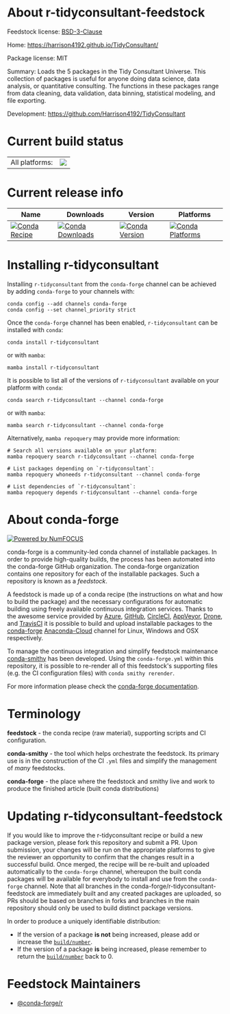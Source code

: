 About r-tidyconsultant-feedstock
================================

Feedstock license: [BSD-3-Clause](https://github.com/conda-forge/r-tidyconsultant-feedstock/blob/main/LICENSE.txt)

Home: https://harrison4192.github.io/TidyConsultant/

Package license: MIT

Summary: Loads the 5 packages in the Tidy Consultant Universe. This collection of packages is useful for anyone doing data science, data analysis, or quantitative consulting. The functions in these packages range from data cleaning, data validation, data binning, statistical modeling, and file exporting.

Development: https://github.com/Harrison4192/TidyConsultant

Current build status
====================


<table><tr><td>All platforms:</td>
    <td>
      <a href="https://dev.azure.com/conda-forge/feedstock-builds/_build/latest?definitionId=16432&branchName=main">
        <img src="https://dev.azure.com/conda-forge/feedstock-builds/_apis/build/status/r-tidyconsultant-feedstock?branchName=main">
      </a>
    </td>
  </tr>
</table>

Current release info
====================

| Name | Downloads | Version | Platforms |
| --- | --- | --- | --- |
| [![Conda Recipe](https://img.shields.io/badge/recipe-r--tidyconsultant-green.svg)](https://anaconda.org/conda-forge/r-tidyconsultant) | [![Conda Downloads](https://img.shields.io/conda/dn/conda-forge/r-tidyconsultant.svg)](https://anaconda.org/conda-forge/r-tidyconsultant) | [![Conda Version](https://img.shields.io/conda/vn/conda-forge/r-tidyconsultant.svg)](https://anaconda.org/conda-forge/r-tidyconsultant) | [![Conda Platforms](https://img.shields.io/conda/pn/conda-forge/r-tidyconsultant.svg)](https://anaconda.org/conda-forge/r-tidyconsultant) |

Installing r-tidyconsultant
===========================

Installing `r-tidyconsultant` from the `conda-forge` channel can be achieved by adding `conda-forge` to your channels with:

```
conda config --add channels conda-forge
conda config --set channel_priority strict
```

Once the `conda-forge` channel has been enabled, `r-tidyconsultant` can be installed with `conda`:

```
conda install r-tidyconsultant
```

or with `mamba`:

```
mamba install r-tidyconsultant
```

It is possible to list all of the versions of `r-tidyconsultant` available on your platform with `conda`:

```
conda search r-tidyconsultant --channel conda-forge
```

or with `mamba`:

```
mamba search r-tidyconsultant --channel conda-forge
```

Alternatively, `mamba repoquery` may provide more information:

```
# Search all versions available on your platform:
mamba repoquery search r-tidyconsultant --channel conda-forge

# List packages depending on `r-tidyconsultant`:
mamba repoquery whoneeds r-tidyconsultant --channel conda-forge

# List dependencies of `r-tidyconsultant`:
mamba repoquery depends r-tidyconsultant --channel conda-forge
```


About conda-forge
=================

[![Powered by
NumFOCUS](https://img.shields.io/badge/powered%20by-NumFOCUS-orange.svg?style=flat&colorA=E1523D&colorB=007D8A)](https://numfocus.org)

conda-forge is a community-led conda channel of installable packages.
In order to provide high-quality builds, the process has been automated into the
conda-forge GitHub organization. The conda-forge organization contains one repository
for each of the installable packages. Such a repository is known as a *feedstock*.

A feedstock is made up of a conda recipe (the instructions on what and how to build
the package) and the necessary configurations for automatic building using freely
available continuous integration services. Thanks to the awesome service provided by
[Azure](https://azure.microsoft.com/en-us/services/devops/), [GitHub](https://github.com/),
[CircleCI](https://circleci.com/), [AppVeyor](https://www.appveyor.com/),
[Drone](https://cloud.drone.io/welcome), and [TravisCI](https://travis-ci.com/)
it is possible to build and upload installable packages to the
[conda-forge](https://anaconda.org/conda-forge) [Anaconda-Cloud](https://anaconda.org/)
channel for Linux, Windows and OSX respectively.

To manage the continuous integration and simplify feedstock maintenance
[conda-smithy](https://github.com/conda-forge/conda-smithy) has been developed.
Using the ``conda-forge.yml`` within this repository, it is possible to re-render all of
this feedstock's supporting files (e.g. the CI configuration files) with ``conda smithy rerender``.

For more information please check the [conda-forge documentation](https://conda-forge.org/docs/).

Terminology
===========

**feedstock** - the conda recipe (raw material), supporting scripts and CI configuration.

**conda-smithy** - the tool which helps orchestrate the feedstock.
                   Its primary use is in the construction of the CI ``.yml`` files
                   and simplify the management of *many* feedstocks.

**conda-forge** - the place where the feedstock and smithy live and work to
                  produce the finished article (built conda distributions)


Updating r-tidyconsultant-feedstock
===================================

If you would like to improve the r-tidyconsultant recipe or build a new
package version, please fork this repository and submit a PR. Upon submission,
your changes will be run on the appropriate platforms to give the reviewer an
opportunity to confirm that the changes result in a successful build. Once
merged, the recipe will be re-built and uploaded automatically to the
`conda-forge` channel, whereupon the built conda packages will be available for
everybody to install and use from the `conda-forge` channel.
Note that all branches in the conda-forge/r-tidyconsultant-feedstock are
immediately built and any created packages are uploaded, so PRs should be based
on branches in forks and branches in the main repository should only be used to
build distinct package versions.

In order to produce a uniquely identifiable distribution:
 * If the version of a package **is not** being increased, please add or increase
   the [``build/number``](https://docs.conda.io/projects/conda-build/en/latest/resources/define-metadata.html#build-number-and-string).
 * If the version of a package **is** being increased, please remember to return
   the [``build/number``](https://docs.conda.io/projects/conda-build/en/latest/resources/define-metadata.html#build-number-and-string)
   back to 0.

Feedstock Maintainers
=====================

* [@conda-forge/r](https://github.com/conda-forge/r/)

